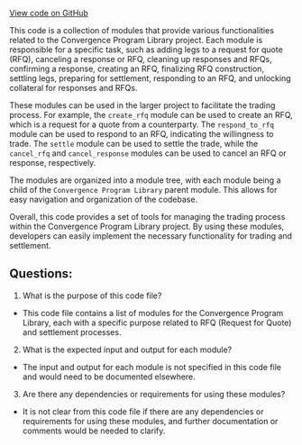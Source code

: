 [View code on GitHub](https://github.com/convergence-rfq/convergence-program-library/rfq/program/src/instructions/rfq/mod.rs)

This code is a collection of modules that provide various functionalities related to the Convergence Program Library project. Each module is responsible for a specific task, such as adding legs to a request for quote (RFQ), canceling a response or RFQ, cleaning up responses and RFQs, confirming a response, creating an RFQ, finalizing RFQ construction, settling legs, preparing for settlement, responding to an RFQ, and unlocking collateral for responses and RFQs.

These modules can be used in the larger project to facilitate the trading process. For example, the `create_rfq` module can be used to create an RFQ, which is a request for a quote from a counterparty. The `respond_to_rfq` module can be used to respond to an RFQ, indicating the willingness to trade. The `settle` module can be used to settle the trade, while the `cancel_rfq` and `cancel_response` modules can be used to cancel an RFQ or response, respectively.

The modules are organized into a module tree, with each module being a child of the `Convergence Program Library` parent module. This allows for easy navigation and organization of the codebase.

Overall, this code provides a set of tools for managing the trading process within the Convergence Program Library project. By using these modules, developers can easily implement the necessary functionality for trading and settlement.
## Questions: 
 1. What is the purpose of this code file?
- This code file contains a list of modules for the Convergence Program Library, each with a specific purpose related to RFQ (Request for Quote) and settlement processes.

2. What is the expected input and output for each module?
- The input and output for each module is not specified in this code file and would need to be documented elsewhere.

3. Are there any dependencies or requirements for using these modules?
- It is not clear from this code file if there are any dependencies or requirements for using these modules, and further documentation or comments would be needed to clarify.